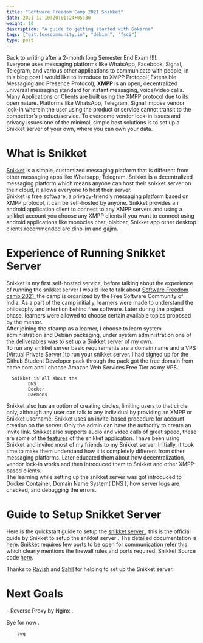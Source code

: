 ```yaml
---
title: "Software Freedom Camp 2021 Snikket"
date: 2021-12-10T20:01:24+05:30
weight: 10
description: "A guide to getting started with Gokarna"
tags: ["git.fosscommunity.in", "debian", "fsci"]
type: post
---
```



Back to writing after a 2-month long Semester End Exam !!!!.  
Everyone uses messaging platforms like WhatsApp, Facebook, Signal, Telegram, and various other applications to communicate with people, in this blog post I would like to introduce to XMPP Protocol( Extensible Messaging and Presence Protocol), **XMPP** is an open, decentralized universal messaging standard for instant messaging, voice/video calls.   Many Applications or Clients are built using the XMPP protocol due to its open nature. Platforms like WhatsApp, Telegram, Signal impose vendor lock-in wherein the user using the product or service cannot transit to the competitor’s product/service. To overcome vendor lock-in issues and privacy issues one of the minimal, simple best solutions is to set up a Snikket server of your own, where you can own your data.

# What is Snikket

[Snikket](https://snikket.org/) is a simple, customized messaging platform that is different from other messaging apps like Whatsapp, Telegram. Snikket is a decentralized messaging platform which means anyone can host their snikket server on their cloud, it allows everyone to host their server.      
Snikket is free software, a privacy-friendly messaging platform based on XMPP protocol, it can be self-hosted by anyone. Snikket provides an android application client to connect to any XMPP servers and using a snikket account you choose any XMPP clients if you want to connect using android applications like monocles chat, blabber, Snikket app other desktop clients recommended are dino-im and gajim.        

# Experience of Running Snikket Server 
Snikket is my first self-hosted service, before talking about the experience of running the snikket server I would like to talk about [Software Freedom camp 2021 ](https://camp.fsci.in/),the camp is organized by the Free Software Community of India. As a part of the camp initially, learners were made to understand the philosophy and intention behind free software. Later during the project phase, learners were allowed to choose certain available topics proposed by the mentor.    
After joining the sfcamp as a learner, I choose to learn system administration and Debian packaging, under system administration one of the deliverables was to set up a Snikket server of my own.  
To run any snikket server basic requirements are a domain name and a VPS (Virtual Private Server )to run your snikket server. I had signed up for the Github Student Developer pack through the pack got the free domain from name.com and I choose Amazon Web Services Free Tier as my VPS.
```
  Snikket is all about the
        DNS
        Docker
        Daemons
```
Snikket also has an option of creating circles, limiting users to that circle only, although any user can talk to any individual by providing an XMPP or Snikket username. Snikket uses an invite-based procedure for account creation on the server. Only the admin can have the authority to create an invite link. Snikket also supports audio and video calls of great speed, these are some of the [features](https://snikket.org/app/features/) of the snikket application. I have been using Snikket and invited most of my friends to my Snikket server. Initially, it took time to make them understand how it is completely different from other messaging platforms. Later educated them about how decentralization, vendor lock-in works and then introduced them to Snikket and other XMPP-based clients.  
The learning while setting up the snikket server was got introduced to Docker Container, Domain Name System( DNS ), how server logs are checked, and debugging the errors.

# Guide to Setup Snikket Server
Here is the quickstart guide to setup the [snikket server ](https://snikket.org/service/quickstart/), this is the official guide by Snikket to setup the snikket server .
The detailed documentation is [here](https://github.com/snikket-im/snikket-server/tree/master/docs).
Snikket requires few ports to be open for communication refer [this ](https://github.com/snikket-im/snikket-server/blob/master/docs/advanced/firewall.md) which clearly mentions the firewall rules and ports required.
Snikket Source code [here](https://github.com/snikket-im).



Thanks to [Ravish](https://ravish0007.github.io) and [Sahil](https://blog.sahilister.in) for helping to set up the Snikket server.


<h1>Next Goals</h1> - Reverse Proxy by Nginx .


Bye for now .   
```
    :wq
```
